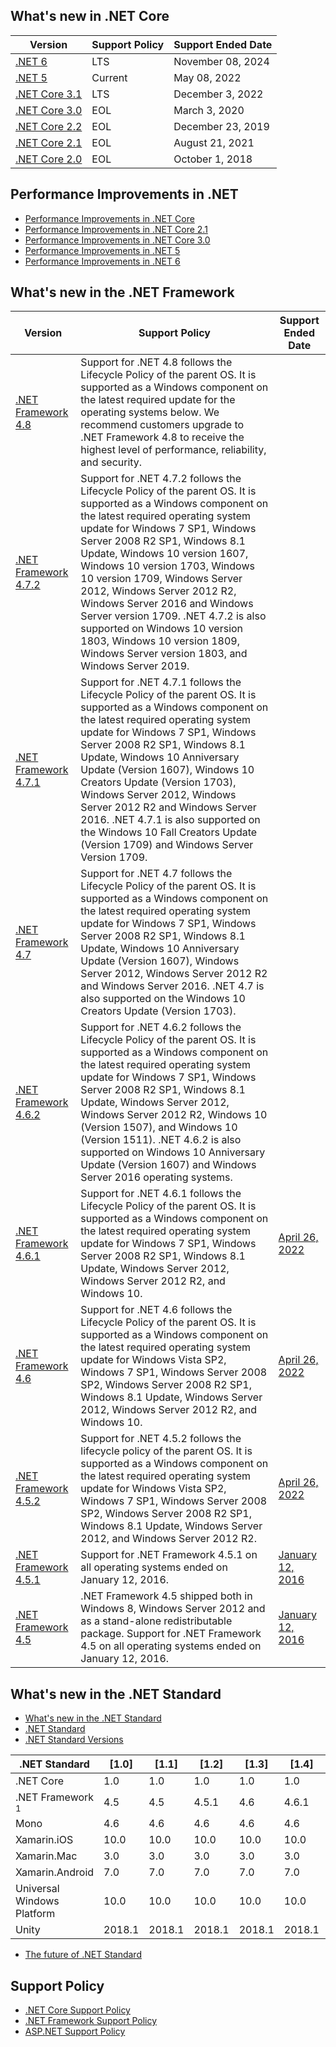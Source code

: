 ## What's new in .NET Core
| Version  | Support Policy | Support Ended Date |
| -------- | -------------- | ------------------ |
| [.NET 6](https://docs.microsoft.com/en-us/dotnet/core/whats-new/dotnet-6) | LTS | November 08, 2024 |
| [.NET 5](https://docs.microsoft.com/en-us/dotnet/core/dotnet-five) | Current | May 08, 2022 |
| [.NET Core 3.1](https://docs.microsoft.com/en-us/dotnet/core/whats-new/dotnet-core-3-1) | LTS | December 3, 2022 |
| [.NET Core 3.0](https://docs.microsoft.com/en-us/dotnet/core/whats-new/dotnet-core-3-0) | EOL | March 3, 2020 |
| [.NET Core 2.2](https://docs.microsoft.com/en-us/dotnet/core/whats-new/dotnet-core-2-2) | EOL | December 23, 2019 |
| [.NET Core 2.1](https://docs.microsoft.com/en-us/dotnet/core/whats-new/dotnet-core-2-1) | EOL | August 21, 2021 |
| [.NET Core 2.0](https://docs.microsoft.com/en-us/dotnet/core/whats-new/dotnet-core-2-0) | EOL | October 1, 2018 |

## Performance Improvements in .NET
- [Performance Improvements in .NET Core](https://devblogs.microsoft.com/dotnet/performance-improvements-in-net-core/)
- [Performance Improvements in .NET Core 2.1](https://devblogs.microsoft.com/dotnet/performance-improvements-in-net-core-2-1/)
- [Performance Improvements in .NET Core 3.0](https://devblogs.microsoft.com/dotnet/performance-improvements-in-net-core-3-0/)
- [Performance Improvements in .NET 5](https://devblogs.microsoft.com/dotnet/performance-improvements-in-net-5/)
- [Performance Improvements in .NET 6](https://devblogs.microsoft.com/dotnet/performance-improvements-in-net-6/)

## What's new in the .NET Framework
| Version  | Support Policy | Support Ended Date |
| -------- | -------------- | ------------------ |
| [.NET Framework 4.8](https://docs.microsoft.com/en-us/dotnet/framework/whats-new/#v48) |Support for .NET 4.8 follows the Lifecycle Policy of the parent OS. It is supported as a Windows component on the latest required update for the operating systems below. We recommend customers upgrade to .NET Framework 4.8 to receive the highest level of performance, reliability, and security.| |
| [.NET Framework 4.7.2](https://docs.microsoft.com/en-us/dotnet/framework/whats-new/#v472) | Support for .NET 4.7.2 follows the Lifecycle Policy of the parent OS. It is supported as a Windows component on the latest required operating system update for Windows 7 SP1, Windows Server 2008 R2 SP1, Windows 8.1 Update, Windows 10 version 1607, Windows 10 version 1703, Windows 10 version 1709, Windows Server 2012, Windows Server 2012 R2, Windows Server 2016 and Windows Server version 1709. .NET 4.7.2 is also supported on Windows 10 version 1803, Windows 10 version 1809, Windows Server version 1803, and Windows Server 2019.  |
| [.NET Framework 4.7.1](https://docs.microsoft.com/en-us/dotnet/framework/whats-new/#v471) | Support for .NET 4.7.1 follows the Lifecycle Policy of the parent OS. It is supported as a Windows component on the latest required operating system update for Windows 7 SP1, Windows Server 2008 R2 SP1, Windows 8.1 Update, Windows 10 Anniversary Update (Version 1607), Windows 10 Creators Update (Version 1703), Windows Server 2012, Windows Server 2012 R2 and Windows Server 2016. .NET 4.7.1 is also supported on the Windows 10 Fall Creators Update (Version 1709) and Windows Server Version 1709. |
| [.NET Framework 4.7](https://docs.microsoft.com/en-us/dotnet/framework/whats-new/#v47) | Support for .NET 4.7 follows the Lifecycle Policy of the parent OS. It is supported as a Windows component on the latest required operating system update for Windows 7 SP1, Windows Server 2008 R2 SP1, Windows 8.1 Update, Windows 10 Anniversary Update (Version 1607), Windows Server 2012, Windows Server 2012 R2 and Windows Server 2016. .NET 4.7 is also supported on the Windows 10 Creators Update (Version 1703).  |
| [.NET Framework 4.6.2](https://docs.microsoft.com/en-us/dotnet/framework/whats-new/#v462) | Support for .NET 4.6.2 follows the Lifecycle Policy of the parent OS. It is supported as a Windows component on the latest required operating system update for Windows 7 SP1, Windows Server 2008 R2 SP1, Windows 8.1 Update, Windows Server 2012, Windows Server 2012 R2, Windows 10 (Version 1507), and Windows 10 (Version 1511). .NET 4.6.2 is also supported on Windows 10 Anniversary Update (Version 1607) and Windows Server 2016 operating systems. |
| [.NET Framework 4.6.1](https://docs.microsoft.com/en-us/dotnet/framework/whats-new/#v461) | Support for .NET 4.6.1 follows the Lifecycle Policy of the parent OS. It is supported as a Windows component on the latest required operating system update for Windows 7 SP1, Windows Server 2008 R2 SP1, Windows 8.1 Update, Windows Server 2012, Windows Server 2012 R2, and Windows 10.  | [April 26, 2022](https://docs.microsoft.com/en-us/lifecycle/products/microsoft-net-framework) |
| [.NET Framework 4.6](https://docs.microsoft.com/en-us/dotnet/framework/whats-new/#v46) | Support for .NET 4.6 follows the Lifecycle Policy of the parent OS. It is supported as a Windows component on the latest required operating system update for Windows Vista SP2, Windows 7 SP1, Windows Server 2008 SP2, Windows Server 2008 R2 SP1, Windows 8.1 Update, Windows Server 2012, Windows Server 2012 R2, and Windows 10. | [April 26, 2022](https://docs.microsoft.com/en-us/lifecycle/products/microsoft-net-framework) |
| [.NET Framework 4.5.2](https://docs.microsoft.com/en-us/dotnet/framework/whats-new/#v452) | Support for .NET 4.5.2 follows the lifecycle policy of the parent OS. It is supported as a Windows component on the latest required operating system update for Windows Vista SP2, Windows 7 SP1, Windows Server 2008 SP2, Windows Server 2008 R2 SP1, Windows 8.1 Update, Windows Server 2012, and Windows Server 2012 R2. | [April 26, 2022](https://docs.microsoft.com/en-us/lifecycle/products/microsoft-net-framework) |
| [.NET Framework 4.5.1](https://docs.microsoft.com/en-us/dotnet/framework/whats-new/#v451) | Support for .NET Framework 4.5.1 on all operating systems ended on January 12, 2016. | [January 12, 2016](https://docs.microsoft.com/en-us/lifecycle/products/microsoft-net-framework) |
| [.NET Framework 4.5](https://docs.microsoft.com/en-us/dotnet/framework/whats-new/#v45) | .NET Framework 4.5 shipped both in Windows 8, Windows Server 2012 and as a stand-alone redistributable package. Support for .NET Framework 4.5 on all operating systems ended on January 12, 2016. | [January 12, 2016](https://docs.microsoft.com/en-us/lifecycle/products/microsoft-net-framework) |

## What's new in the .NET Standard
- [What's new in the .NET Standard](https://docs.microsoft.com/en-us/dotnet/standard/whats-new/whats-new-in-dotnet-standard?tabs=csharp)
- [.NET Standard](https://docs.microsoft.com/en-us/dotnet/standard/net-standard)
- [.NET Standard Versions](https://dotnet.microsoft.com/platform/dotnet-standard#versions)

| .NET Standard              | [1.0]  | [1.1]  | [1.2] | [1.3] | [1.4] | [1.5]              | [1.6]              | [2.0]               | [2.1] |
|----------------------------|--------|--------|-------|-------|-------|--------------------|--------------------|---------------------|---------------------
| .NET Core                  | 1.0    | 1.0    | 1.0   | 1.0   | 1.0   | 1.0                | 1.0                | 2.0                 | 3.0 |
| .NET Framework <sup>1</sup>| 4.5    | 4.5    | 4.5.1 | 4.6   | 4.6.1 | 4.6.1 <sup>2</sup> | 4.6.1 <sup>2</sup> | 4.6.1 <sup>2</sup>  | N/A<sup>3</sup> |
| Mono                       | 4.6    | 4.6    | 4.6   | 4.6   | 4.6   | 4.6                | 4.6                | 5.4                 | 6.4 |
| Xamarin.iOS                | 10.0   | 10.0   | 10.0  | 10.0  | 10.0  | 10.0               | 10.0               | 10.14               | 12.16 |
| Xamarin.Mac                | 3.0    | 3.0    | 3.0   | 3.0   | 3.0   | 3.0                | 3.0                | 3.8                 | 5.16 |
| Xamarin.Android            | 7.0    | 7.0    | 7.0   | 7.0   | 7.0   | 7.0                | 7.0                | 8.0                 | 10.0 |
| Universal Windows Platform | 10.0   | 10.0   | 10.0  | 10.0  | 10.0  | 10.0.16299         | 10.0.16299         | 10.0.16299          | TBD |
| Unity                      | 2018.1 | 2018.1 | 2018.1| 2018.1| 2018.1| 2018.1             |  2018.1            | 2018.1              | TBD |

- [The future of .NET Standard](https://devblogs.microsoft.com/dotnet/the-future-of-net-standard/)

## Support Policy
- [.NET Core Support Policy](https://dotnet.microsoft.com/platform/support/policy/dotnet-core)
- [.NET Framework Support Policy](https://dotnet.microsoft.com/platform/support/policy/dotnet-framework)
- [ASP.NET Support Policy](https://dotnet.microsoft.com/platform/support/policy/aspnet)
